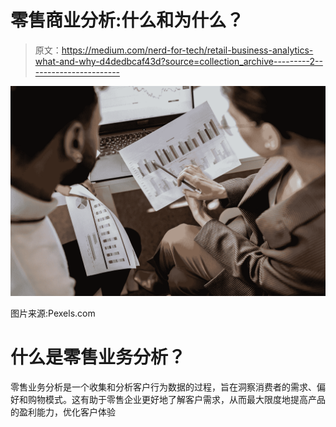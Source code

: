 # 零售商业分析:什么和为什么？

> 原文：<https://medium.com/nerd-for-tech/retail-business-analytics-what-and-why-d4dedbcaf43d?source=collection_archive---------2----------------------->

![](img/ae51b75f0768bf2437e83141e4cac43a.png)

图片来源:Pexels.com

# 什么是零售业务分析？

零售业务分析是一个收集和分析客户行为数据的过程，旨在洞察消费者的需求、偏好和购物模式。这有助于零售企业更好地了解客户需求，从而最大限度地提高产品的盈利能力，优化客户体验